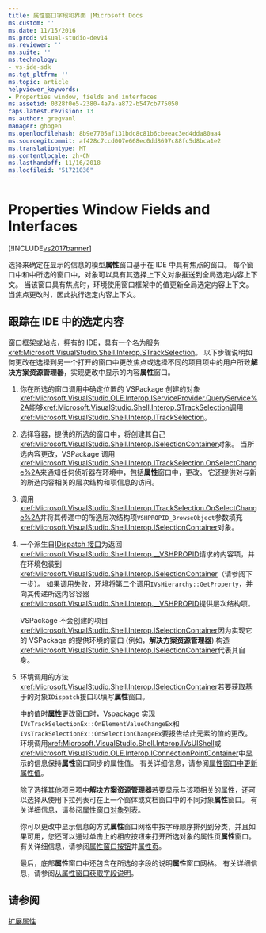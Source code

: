 ```yaml
---
title: 属性窗口字段和界面 |Microsoft Docs
ms.custom: ''
ms.date: 11/15/2016
ms.prod: visual-studio-dev14
ms.reviewer: ''
ms.suite: ''
ms.technology:
- vs-ide-sdk
ms.tgt_pltfrm: ''
ms.topic: article
helpviewer_keywords:
- Properties window, fields and interfaces
ms.assetid: 0328f0e5-2380-4a7a-a872-b547cb775050
caps.latest.revision: 13
ms.author: gregvanl
manager: ghogen
ms.openlocfilehash: 8b9e7705af131bdc8c81b6cbeeac3ed4dda80aa4
ms.sourcegitcommit: af428c7ccd007e668ec0dd8697c88fc5d8bca1e2
ms.translationtype: MT
ms.contentlocale: zh-CN
ms.lasthandoff: 11/16/2018
ms.locfileid: "51721036"
---
```

# <a name="properties-window-fields-and-interfaces"></a>Properties Window Fields and Interfaces
[!INCLUDE[vs2017banner](../../includes/vs2017banner.md)]

选择来确定在显示的信息的模型**属性**窗口基于在 IDE 中具有焦点的窗口。 每个窗口中和中所选的窗口中，对象可以具有其选择上下文对象推送到全局选定内容上下文。 当该窗口具有焦点时，环境使用窗口框架中的值更新全局选定内容上下文。 当焦点更改时，因此执行选定内容上下文。  
  
## <a name="tracking-selection-in-the-ide"></a>跟踪在 IDE 中的选定内容  
 窗口框架或站点，拥有的 IDE，具有一个名为服务<xref:Microsoft.VisualStudio.Shell.Interop.STrackSelection>。 以下步骤说明如何更改在选择到另一个打开的窗口中更改焦点或选择不同的项目项中的用户所致**解决方案资源管理器**，实现更改中显示的内容**属性**窗口。  
  
1. 你在所选的窗口调用中确定位置的 VSPackage 创建的对象<xref:Microsoft.VisualStudio.OLE.Interop.IServiceProvider.QueryService%2A>能够<xref:Microsoft.VisualStudio.Shell.Interop.STrackSelection>调用<xref:Microsoft.VisualStudio.Shell.Interop.ITrackSelection>。  
  
2. 选择容器，提供的所选的窗口中，将创建其自己<xref:Microsoft.VisualStudio.Shell.Interop.ISelectionContainer>对象。 当所选内容更改，VSPackage 调用<xref:Microsoft.VisualStudio.Shell.Interop.ITrackSelection.OnSelectChange%2A>来通知任何侦听器在环境中，包括**属性**窗口中，更改。 它还提供对与新的所选内容相关的层次结构和项信息的访问。  
  
3. 调用<xref:Microsoft.VisualStudio.Shell.Interop.ITrackSelection.OnSelectChange%2A>并将其传递中的所选层次结构项`VSHPROPID_BrowseObject`参数填充<xref:Microsoft.VisualStudio.Shell.Interop.ISelectionContainer>对象。  
  
4. 一个派生自[IDispatch 接口](http://msdn.microsoft.com/en-us/ebbff4bc-36b2-4861-9efa-ffa45e013eb5)为返回<xref:Microsoft.VisualStudio.Shell.Interop.__VSHPROPID>请求的内容项，并在环境包装到<xref:Microsoft.VisualStudio.Shell.Interop.ISelectionContainer>（请参阅下一步）。 如果调用失败，环境将第二个调用`IVsHierarchy::GetProperty`，并向其传递所选内容容器<xref:Microsoft.VisualStudio.Shell.Interop.__VSHPROPID>提供层次结构项。  
  
    VSPackage 不会创建的项目<xref:Microsoft.VisualStudio.Shell.Interop.ISelectionContainer>因为实现它的 VSPackage 的提供环境的窗口 (例如，**解决方案资源管理器**) 构造<xref:Microsoft.VisualStudio.Shell.Interop.ISelectionContainer>代表其自身。  
  
5. 环境调用的方法<xref:Microsoft.VisualStudio.Shell.Interop.ISelectionContainer>若要获取基于的对象`IDispatch`接口以填写**属性**窗口。  
  
   中的值时**属性**更改窗口时，Vspackage 实现`IVsTrackSelectionEx::OnElementValueChangeEx`和`IVsTrackSelectionEx::OnSelectionChangeEx`要报告给此元素的值的更改。 环境调用<xref:Microsoft.VisualStudio.Shell.Interop.IVsUIShell>或<xref:Microsoft.VisualStudio.OLE.Interop.IConnectionPointContainer>中显示的信息保持**属性**窗口同步的属性值。 有关详细信息，请参阅[属性窗口中更新属性值](../../misc/updating-property-values-in-the-properties-window.md)。  
  
   除了选择其他项目项中**解决方案资源管理器**若要显示与该项相关的属性，还可以选择从使用下拉列表可在上一个窗体或文档窗口中的不同对象**属性**窗口。 有关详细信息，请参阅[属性窗口对象列表](../../extensibility/internals/properties-window-object-list.md)。  
  
   你可以更改中显示信息的方式**属性**窗口网格中按字母顺序排列到分类，并且如果可用，您还可以通过单击上的相应按钮来打开所选对象的属性页**属性**窗口。 有关详细信息，请参阅[属性窗口按钮](../../extensibility/internals/properties-window-buttons.md)并[属性页](../../extensibility/internals/property-pages.md)。  
  
   最后，底部**属性**窗口中还包含在所选的字段的说明**属性**窗口网格。 有关详细信息，请参阅[从属性窗口获取字段说明](../../misc/getting-field-descriptions-from-the-properties-window.md)。  
  
## <a name="see-also"></a>请参阅  
 [扩展属性](../../extensibility/internals/extending-properties.md)

